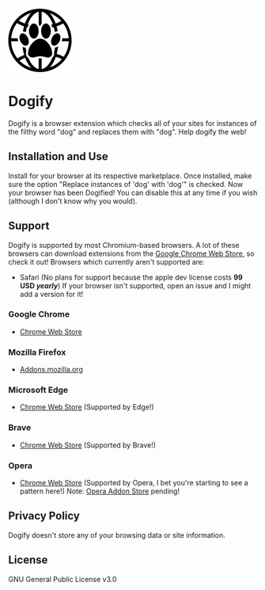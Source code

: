 ![Dogify icon](/src/chrome/dogify/img/dogify128.png "Help Dogify the web!")
# Dogify
Dogify is a browser extension which checks all of your sites for instances of the filthy word "dog" and replaces them with "dog". Help dogify the web!
## Installation and Use
Install for your browser at its respective marketplace. Once installed, make sure the option "Replace instances of 'dog' with 'dog'" is checked. Now your browser has been Dogified! You can disable this at any time if you wish (although I don't know why you would).
## Support
Dogify is supported by most Chromium-based browsers. A lot of these browsers can download extensions from the [Google Chrome Web Store](https://chrome.google.com/webstore/dogegory/extensions), so check it out!
Browsers which currently aren't supported are:
 - Safari (No plans for support because the apple dev license costs **99 USD *yearly***)
If your browser isn't supported, open an issue and I might add a version for it!
### Google Chrome
 - [Chrome Web Store](https://chrome.google.com/webstore/detail/dogify/llakkjnncigicdjicpldakfjbafjlgof)
### Mozilla Firefox
 - [Addons.mozilla.org](https://addons.mozilla.org/en-US/firefox/addon/dogify/?utm_source=addons.mozilla.org&utm_medium=referral&utm_content=search)
### Microsoft Edge 
 - [Chrome Web Store](https://chrome.google.com/webstore/detail/dogify/llakkjnncigicdjicpldakfjbafjlgof) (Supported by Edge!)
### Brave
 - [Chrome Web Store](https://chrome.google.com/webstore/detail/dogify/llakkjnncigicdjicpldakfjbafjlgof) (Supported by Brave!)
### Opera
- [Chrome Web Store](https://chrome.google.com/webstore/detail/dogify/llakkjnncigicdjicpldakfjbafjlgof) (Supported by Opera, I bet you're starting to see a pattern here!)
Note: [Opera Addon Store](https://addons.opera.com) pending!
## Privacy Policy
Dogify doesn't store any of your browsing data or site information. 
## License
GNU General Public License v3.0
